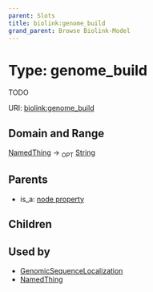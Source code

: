 ```yaml
---
parent: Slots
title: biolink:genome_build
grand_parent: Browse Biolink-Model
---
```


# Type: genome_build


TODO

URI: [biolink:genome_build](https://w3id.org/biolink/vocab/genome_build)

## Domain and Range

[NamedThing](NamedThing.md) ->  <sub>OPT</sub> [String](types/String.md)

## Parents

 *  is_a: [node property](node_property.md)

## Children


## Used by

 * [GenomicSequenceLocalization](GenomicSequenceLocalization.md)
 * [NamedThing](NamedThing.md)
